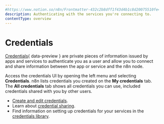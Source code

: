 ```yaml
---
#https://www.notion.so/n8n/Frontmatter-432c2b8dff1f43d4b1c8d20075510fe4
description: Authenticating with the services you're connecting to.
contentType: overview
---
```


# Credentials

[Credentials](/glossary.md#credential-n8n){ data-preview } are private pieces of information issued by apps and services to authenticate you as a user and allow you to connect and share information between the app or service and the n8n node.

Access the credentials UI by opening the left menu and selecting **Credentials**. n8n lists credentials you created on the **My credentials** tab. The **All credentials** tab shows all credentials you can use, included credentials shared with you by other users.

* [Create and edit credentials](/credentials/add-edit-credentials.md).
* Learn about [credential sharing](/credentials/credential-sharing.md).
* Find information on setting up credentials for your services in the [credentials library](/integrations/builtin/credentials/index.md).



